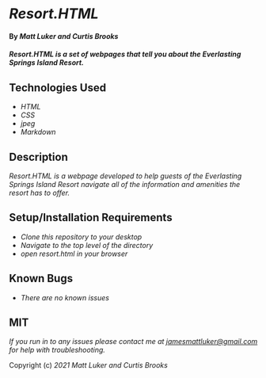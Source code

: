 # _Resort.HTML_

#### By _**Matt Luker and Curtis Brooks**_

#### _Resort.HTML is a set of webpages that tell you about the Everlasting Springs Island Resort._

## Technologies Used

* _HTML_
* _CSS_
* _jpeg_
* _Markdown_

## Description

_Resort.HTML is a webpage developed to help guests of the Everlasting Springs Island Resort navigate all of the information and amenities the resort has to offer._

## Setup/Installation Requirements

* _Clone this repository to your desktop_
* _Navigate to the top level of the directory_
* _open resort.html in your browser_

## Known Bugs

* _There are no known issues_

## MIT

_If you run in to any issues please contact me at jamesmattluker@gmail.com for help with troubleshooting._

Copyright (c) _2021_ _Matt Luker and Curtis Brooks_